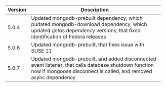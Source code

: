 Version | Description
--------|------------
5.0.4   | Updated mongodb-prebuilt dependency, which pudated mongodb-download dependency, which updated getos dependency versions, that fixed identification of Fedora releases
5.0.6   | Updated mongodb-prebuilt, that fixes issue with SUSE 11
5.0.7   | Updated mongodb-prebuilt, and added disconnected event listener, that calls database shutdown function now if mongoose.disconnect is called, and removed async dependency
